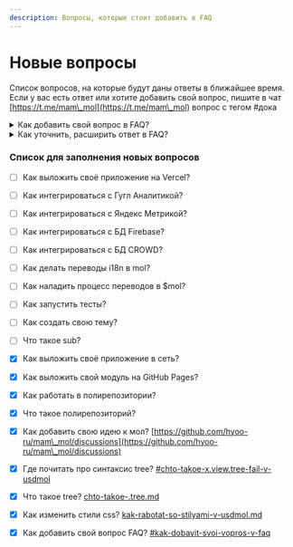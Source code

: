 ```yaml
---
description: Вопросы, которые стоит добавить в FAQ
---
```


# Новые вопросы

Список вопросов, на которые будут даны ответы в ближайшее время. Если у вас есть ответ или хотите добавить свой вопрос, пишите в чат [https://t.me/mam\_mol](https://t.me/mam\_mol) вопрос с тегом #дока

<details>

<summary>Как добавить свой вопрос в FAQ?</summary>

Просто напишите вопрос в чат [https://t.me/mam\_mol](https://t.me/mam\_mol) , мы его добавим

</details>

<details>

<summary>Как уточнить, расширить ответ в FAQ?</summary>

Напишите в чат [https://t.me/mam\_mol](https://t.me/mam\_mol) что нужно уточнить или добавить в ответ. Мы его добавим

</details>

### Список для заполнения новых вопросов

* [ ] Как выложить своё приложение на Vercel?
* [ ] Как интегрироваться с Гугл Аналитикой?
* [ ] Как интегрироваться с Яндекс Метрикой?
* [ ] Как интегрироваться с БД Firebase?
* [ ] Как интегрироваться с БД CROWD?
* [ ] Как делать переводы i18n в mol?
* [ ] Как наладить процесс переводов в $mol?
* [ ] Как запустить тесты?
* [ ] Как создать свою тему?
* [ ] Что такое sub?
* [x] Как выложить своё приложение в сеть?
* [x] Как выложить свой модуль на GitHub Pages?
* [x] Как работать в полирепозитории?
* [x] Что такое полирепозиторий?
* [x] Как добавить свою идею к мол? [https://github.com/hyoo-ru/mam\_mol/discussions](https://github.com/hyoo-ru/mam\_mol/discussions)
* [x] Где почитать про синтаксис tree? [#chto-takoe-x.view.tree-fail-v-usdmol](chto-takoe-.tree.md#chto-takoe-x.view.tree-fail-v-usdmol "mention")
* [x] Что такое tree? [chto-takoe-.tree.md](chto-takoe-.tree.md "mention")
* [x] Как изменить стили css? [kak-rabotat-so-stilyami-v-usdmol.md](kak-rabotat-so-stilyami-v-usdmol.md "mention")
* [x] Как добавить свой вопрос FAQ? [#kak-dobavit-svoi-vopros-v-faq](novye-voprosy.md#kak-dobavit-svoi-vopros-v-faq "mention")









